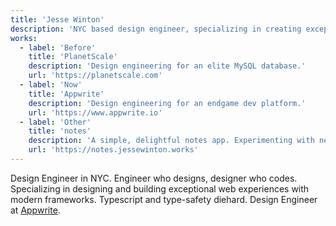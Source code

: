 ```yaml
---
title: 'Jesse Winton'
description: 'NYC based design engineer, specializing in creating exceptional web experiences with modern frameworks.'
works:
  - label: 'Before'
    title: 'PlanetScale'
    description: 'Design engineering for an elite MySQL database.'
    url: 'https://planetscale.com'
  - label: 'Now'
    title: 'Appwrite'
    description: 'Design engineering for an endgame dev platform.'
    url: 'https://www.appwrite.io'
  - label: 'Other'
    title: 'notes'
    description: 'A simple, delightful notes app. Experimenting with new design patterns.'
    url: 'https://notes.jessewinton.works'
---
```


Design Engineer in NYC. Engineer who designs, designer who codes. Specializing in designing and building exceptional web experiences with modern frameworks. Typescript and type-safety diehard. Design Engineer at [Appwrite](https://appwrite.io).
